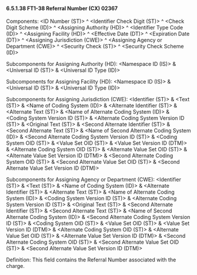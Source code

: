 #### 6.5.1.38 FT1-38 Referral Number (CX) 02367

Components: &lt;ID Number (ST)> ^ &lt;Identifier Check Digit (ST)> ^ &lt;Check Digit Scheme (ID)> ^ &lt;Assigning Authority (HD)> ^ &lt;Identifier Type Code (ID)> ^ &lt;Assigning Facility (HD)> ^ &lt;Effective Date (DT)> ^ &lt;Expiration Date (DT)> ^ &lt;Assigning Jurisdiction (CWE)> ^ &lt;Assigning Agency or Department (CWE)> ^ &lt;Security Check (ST)> ^ &lt;Security Check Scheme (ID)>

Subcomponents for Assigning Authority (HD): &lt;Namespace ID (IS)> & &lt;Universal ID (ST)> & &lt;Universal ID Type (ID)>

Subcomponents for Assigning Facility (HD): &lt;Namespace ID (IS)> & &lt;Universal ID (ST)> & &lt;Universal ID Type (ID)>

Subcomponents for Assigning Jurisdiction (CWE): &lt;Identifier (ST)> & &lt;Text (ST)> & &lt;Name of Coding System (ID)> & &lt;Alternate Identifier (ST)> & &lt;Alternate Text (ST)> & &lt;Name of Alternate Coding System (ID)> & &lt;Coding System Version ID (ST)> & &lt;Alternate Coding System Version ID (ST)> & &lt;Original Text (ST)> & &lt;Second Alternate Identifier (ST)> & &lt;Second Alternate Text (ST)> & &lt;Name of Second Alternate Coding System (ID)> & &lt;Second Alternate Coding System Version ID (ST)> & &lt;Coding System OID (ST)> & &lt;Value Set OID (ST)> & &lt;Value Set Version ID (DTM)> & &lt;Alternate Coding System OID (ST)> & &lt;Alternate Value Set OID (ST)> & &lt;Alternate Value Set Version ID (DTM)> & &lt;Second Alternate Coding System OID (ST)> & &lt;Second Alternate Value Set OID (ST)> & &lt;Second Alternate Value Set Version ID (DTM)>

Subcomponents for Assigning Agency or Department (CWE): &lt;Identifier (ST)> & &lt;Text (ST)> & &lt;Name of Coding System (ID)> & &lt;Alternate Identifier (ST)> & &lt;Alternate Text (ST)> & &lt;Name of Alternate Coding System (ID)> & &lt;Coding System Version ID (ST)> & &lt;Alternate Coding System Version ID (ST)> & &lt;Original Text (ST)> & &lt;Second Alternate Identifier (ST)> & &lt;Second Alternate Text (ST)> & &lt;Name of Second Alternate Coding System (ID)> & &lt;Second Alternate Coding System Version ID (ST)> & &lt;Coding System OID (ST)> & &lt;Value Set OID (ST)> & &lt;Value Set Version ID (DTM)> & &lt;Alternate Coding System OID (ST)> & &lt;Alternate Value Set OID (ST)> & &lt;Alternate Value Set Version ID (DTM)> & &lt;Second Alternate Coding System OID (ST)> & &lt;Second Alternate Value Set OID (ST)> & &lt;Second Alternate Value Set Version ID (DTM)>

Definition: This field contains the Referral Number associated with the charge.
